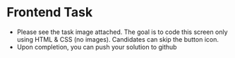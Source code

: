 # Frontend Task
 - Please see the task image attached. The goal is to code this screen only using HTML & CSS (no images). Candidates can skip the button icon.
 - Upon completion, you can push your solution to github

